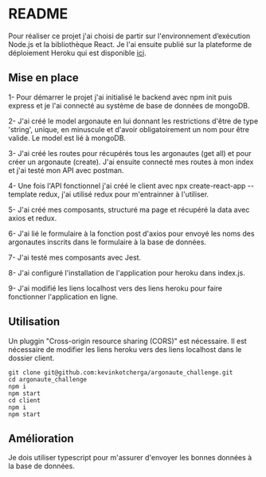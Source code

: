 # README

Pour réaliser ce projet j'ai choisi de partir sur l'environnement d’exécution Node.js et la bibliothèque React. Je l'ai ensuite publié sur la plateforme de déploiement Heroku qui est disponible [ici](https://argonaute-challenge.herokuapp.com/).

## Mise en place

1- Pour démarrer le projet j'ai initialisé le backend avec npm init puis express et je l'ai connecté au système de base de données de mongoDB.

2- J'ai créé le model argonaute en lui donnant les restrictions d'être de type 'string', unique, en minuscule et d'avoir obligatoirement un nom pour être valide. Le model est lié à mongoDB.

3- J'ai créé les routes pour récupérés tous les argonautes (get all) et pour créer un argonaute (create). J'ai ensuite connecté mes routes à mon index et j'ai testé mon API avec postman. 

4- Une fois l'API fonctionnel j'ai créé le client avec npx create-react-app --template redux, j'ai utilisé redux pour m'entrainner à l'utiliser. 

5- J'ai créé mes composants, structuré ma page et récupéré la data avec axios et redux.

6- J'ai lié le formulaire à la fonction post d'axios pour envoyé les noms des argonautes inscrits dans le formulaire à la base de données.

7- J'ai testé mes composants avec Jest.

8- J'ai configuré l'installation de l'application pour heroku dans index.js.

9- J'ai modifié les liens localhost vers des liens heroku pour faire fonctionner l'application en ligne.

## Utilisation 
Un pluggin "Cross-origin resource sharing (CORS)" est nécessaire.
Il est nécessaire de modifier les liens heroku vers des liens localhost dans le dossier client.
```
git clone git@github.com:kevinkotcherga/argonaute_challenge.git
cd argonaute_challenge
npm i
npm start
cd client
npm i
npm start
```

## Amélioration

Je dois utiliser typescript pour m'assurer d'envoyer les bonnes données à la base de données.
